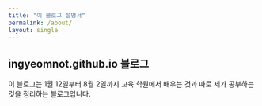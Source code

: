 ```yaml
---
title: "이 블로그 설명서"
permalink: /about/
layout: single
---
```


## ingyeomnot.github.io 블로그

이 블로그는 1월 12일부터 8월 2일까지 교육 학원에서 배우는 것과 따로 제가 공부하는 것을 정리하는 블로그입니다.


